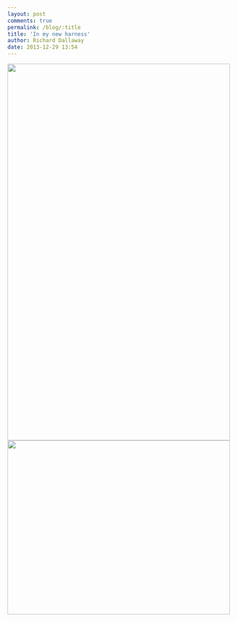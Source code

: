 ```yaml
---
layout: post
comments: true
permalink: /blog/:title
title: 'In my new harness'
author: Richard Dallaway
date: 2013-12-29 13:54
---
```


<div><a href="http://static.skitters.dallaway.com/tp_IMG_20131229_134025~2.jpg"><img src="http://static.skitters.dallaway.com/tp_thumb_IMG_20131229_134025~2.jpg" width="500" height="844"/></a></div><div><a href="http://static.skitters.dallaway.com/tp_IMG_20131229_134941~2.jpg"><img src="http://static.skitters.dallaway.com/tp_thumb_IMG_20131229_134941~2.jpg" width="500" height="390"/></a></div>


   
      
